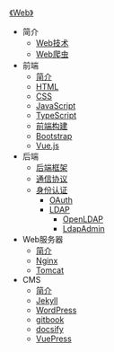 [《Web》](index.md)

- 简介
  - [Web技术](简介/Web技术.md)
  - [Web爬虫](简介/Web爬虫.md)
- 前端
  - [简介](前端/简介.md)
  - [HTML](前端/HTML.md)
  - [CSS](前端/CSS.md)
  - [JavaScript](前端/JavaScript.md)
  - [TypeScript](前端/TypeScript.md)
  - [前端构建](前端/前端构建.md)
  - [Bootstrap](前端/Bootstrap.md)
  - [Vue.js](前端/Vue.js.md)
- 后端
  - [后端框架](后端/后端框架.md)
  - [通信协议](后端/通信协议.md)
  - [身份认证](后端/身份认证/身份认证.md)
    - [OAuth](后端/身份认证/OAuth.md)
    - [LDAP](后端/身份认证/LDAP/LDAP.md)
      - [OpenLDAP](后端/身份认证/LDAP/OpenLDAP.md)
      - [LdapAdmin](后端/身份认证/LDAP/LdapAdmin.md)
- Web服务器
  - [简介](Web服务器/简介.md)
  - [Nginx](Web服务器/Nginx.md)
  - [Tomcat](Web服务器/Tomcat.md)
- CMS
  - [简介](CMS/简介.md)
  - [Jekyll](CMS/Jekyll.md)
  - [WordPress](CMS/WordPress.md)
  - [gitbook](CMS/gitbook.md)
  - [docsify](CMS/docsify.md)
  - [VuePress](CMS/VuePress.md)
